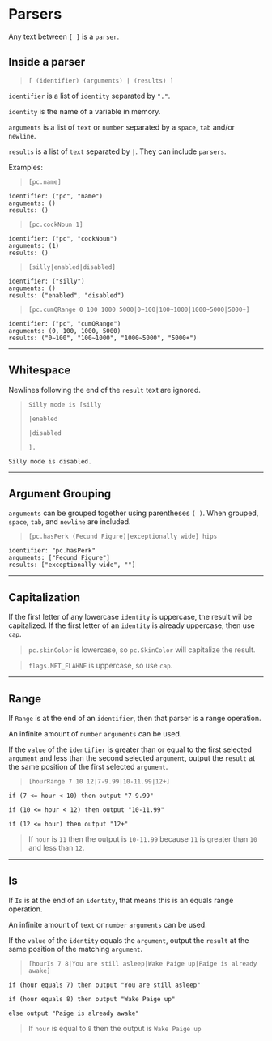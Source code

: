 # Parsers
Any text between `[ ]` is a `parser`.

## Inside a parser
> `[ (identifier) (arguments) | (results) ]`

`identifier` is a list of `identity` separated by `"."`.

`identity` is the name of a variable in memory.

`arguments` is a list of `text` or `number` separated by a `space`, `tab` and/or `newline`.

`results` is a list of `text` separated by `|`. They can include `parsers`.

Examples:
> `[pc.name]`
```
identifier: ("pc", "name")
arguments: ()
results: ()
```
> `[pc.cockNoun 1]`
```
identifier: ("pc", "cockNoun")
arguments: (1)
results: ()
```
> `[silly|enabled|disabled]`
```
identifier: ("silly")
arguments: ()
results: ("enabled", "disabled")
```
> `[pc.cumQRange 0 100 1000 5000|0~100|100~1000|1000~5000|5000+]`
```
identifier: ("pc", "cumQRange")
arguments: (0, 100, 1000, 5000)
results: ("0~100", "100~1000", "1000~5000", "5000+")
```

---
## Whitespace
Newlines following the end of the `result` text are ignored.
> `Silly mode is [silly`
>
> `|enabled`
>
> `|disabled`
>
> `].` 
```
Silly mode is disabled.
```

---
## Argument Grouping
`arguments` can be grouped together using parentheses `( )`. When grouped, `space`, `tab`, and `newline` are included.

> `[pc.hasPerk (Fecund Figure)|exceptionally wide] hips`
```
identifier: "pc.hasPerk"
arguments: ["Fecund Figure"]
results: ["exceptionally wide", ""]
```
---

## Capitalization
If the first letter of any lowercase `identity` is uppercase, the result wil be capitalized. If the first letter of an `identity` is already uppercase, then use `cap`.

> `pc.skinColor` is lowercase, so `pc.SkinColor` will capitalize the result.

> `flags.MET_FLAHNE` is uppercase, so use `cap`.

---
## Range
If `Range` is at the end of an `identifier`, then that parser is a range operation.

An infinite amount of `number` `arguments` can be used.

If the `value` of the `identifier` is greater than or equal to the first selected `argument` and less than the second selected `argument`, output the `result` at the same position of the first selected `argument`.


> `[hourRange 7 10 12|7-9.99|10-11.99|12+]`

```
if (7 <= hour < 10) then output "7-9.99"

if (10 <= hour < 12) then output "10-11.99"

if (12 <= hour) then output "12+"
```
> If `hour` is `11` then the output is `10-11.99` because `11` is greater than `10` and less than `12`.

---
## Is
If `Is` is at the end of an `identity`, that means this is an equals range operation.

An infinite amount of `text` or `number` `arguments` can be used.

If the `value` of the `identity` equals the `argument`, output the `result` at the same position of the matching `argument`.

> `[hourIs 7 8|You are still asleep|Wake Paige up|Paige is already awake]`
```
if (hour equals 7) then output "You are still asleep"

if (hour equals 8) then output "Wake Paige up"

else output "Paige is already awake"
```
> If `hour` is equal to `8` then the output is `Wake Paige up`
